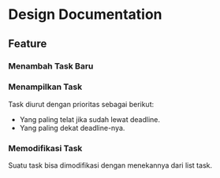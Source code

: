 # Design Documentation

## Feature

### Menambah Task Baru

### Menampilkan Task

Task diurut dengan prioritas sebagai berikut:
- Yang paling telat jika sudah lewat deadline.
- Yang paling dekat deadline-nya.

### Memodifikasi Task

Suatu task bisa dimodifikasi dengan menekannya dari list task.
